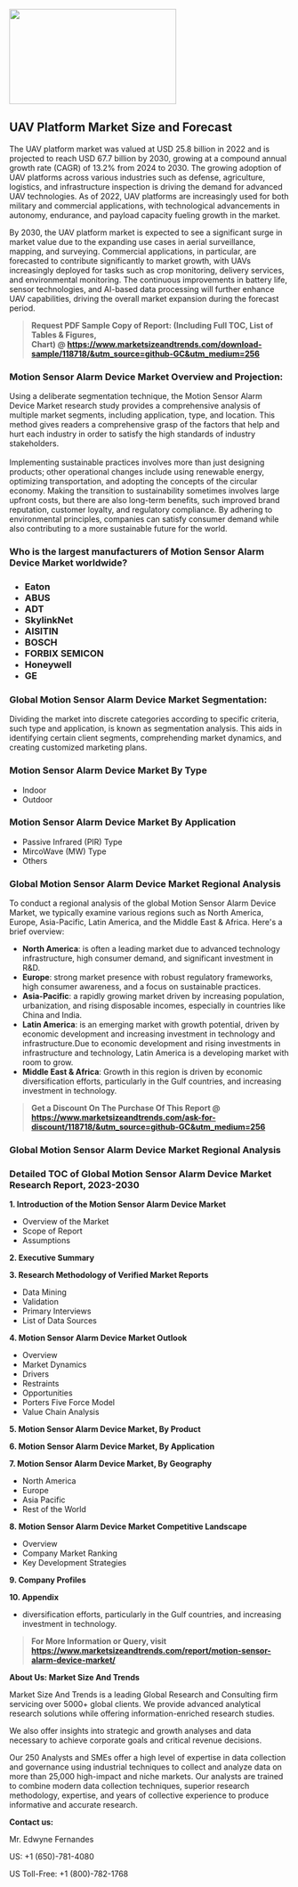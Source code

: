 <p><img class="alignnone size-medium wp-image-20088" src="https://ffe5etoiles.com/wp-content/uploads/2024/12/MST1-300x171.png" alt="" width="300" height="171" /></p><h2>UAV Platform Market Size and Forecast</h2><p>The UAV platform market was valued at USD 25.8 billion in 2022 and is projected to reach USD 67.7 billion by 2030, growing at a compound annual growth rate (CAGR) of 13.2% from 2024 to 2030. The growing adoption of UAV platforms across various industries such as defense, agriculture, logistics, and infrastructure inspection is driving the demand for advanced UAV technologies. As of 2022, UAV platforms are increasingly used for both military and commercial applications, with technological advancements in autonomy, endurance, and payload capacity fueling growth in the market.</p><p>By 2030, the UAV platform market is expected to see a significant surge in market value due to the expanding use cases in aerial surveillance, mapping, and surveying. Commercial applications, in particular, are forecasted to contribute significantly to market growth, with UAVs increasingly deployed for tasks such as crop monitoring, delivery services, and environmental monitoring. The continuous improvements in battery life, sensor technologies, and AI-based data processing will further enhance UAV capabilities, driving the overall market expansion during the forecast period.</p></p><blockquote id="" class=""><strong>Request PDF Sample Copy of Report: (Including Full TOC, List of Tables &amp; Figures, Chart)&nbsp;@&nbsp;<strong><a href="https://www.marketsizeandtrends.com/download-sample/118718/&utm_source=github-GC&utm_medium=256" target="_blank">https://www.marketsizeandtrends.com/download-sample/118718/&utm_source=github-GC&utm_medium=256</a></strong></strong></blockquote><h3 id="" class="">Motion Sensor Alarm Device Market&nbsp;Overview and Projection:</h3><p id="" class="">Using a deliberate segmentation technique, the Motion Sensor Alarm Device Market research study provides a comprehensive analysis of multiple market segments, including application, type, and location. This method gives readers a comprehensive grasp of the factors that help and hurt each industry in order to satisfy the high standards of industry stakeholders. <br /> <br />Implementing sustainable practices involves more than just designing products; other operational changes include using renewable energy, optimizing transportation, and adopting the concepts of the circular economy. Making the transition to sustainability sometimes involves large upfront costs, but there are also long-term benefits, such improved brand reputation, customer loyalty, and regulatory compliance. By adhering to environmental principles, companies can satisfy consumer demand while also contributing to a more sustainable future for the world.</p><h3 id="" class="">Who is the largest manufacturers of&nbsp;Motion Sensor Alarm Device Market worldwide?</h3><h3 class=""><p><ul><li>Eaton </li><li> ABUS </li><li> ADT </li><li> SkylinkNet </li><li> AISITIN </li><li> BOSCH </li><li> FORBIX SEMICON </li><li> Honeywell </li><li> GE</li></ul></p></h3><h3 id="" class="">Global&nbsp;Motion Sensor Alarm Device Market Segmentation:</h3><p id="" class="">Dividing the market into discrete categories according to specific criteria, such type and application, is known as segmentation analysis. This aids in identifying certain client segments, comprehending market dynamics, and creating customized marketing plans.</p><h3 id="" class="">Motion Sensor Alarm Device Market&nbsp;By Type</h3><p><p><ul><li>Indoor</li><li> Outdoor</p></li></ul></p></p><h3 id="" class="">Motion Sensor Alarm Device Market&nbsp;By Application</h3><p class=""><p><ul><li>Passive Infrared (PIR) Type</li><li> MircoWave (MW) Type</li><li> Others</li></ul></p></p><h3 id="" class="">Global Motion Sensor Alarm Device Market Regional Analysis</h3><p id="" class="">To conduct a regional analysis of the global Motion Sensor Alarm Device Market, we typically examine various regions such as North America, Europe, Asia-Pacific, Latin America, and the Middle East &amp; Africa. Here's a brief overview:</p><ul><li><strong>North America</strong>: is often a leading market due to advanced technology infrastructure, high consumer demand, and significant investment in R&amp;D.</li><li><strong>Europe</strong>: strong market presence with robust regulatory frameworks, high consumer awareness, and a focus on sustainable practices.</li><li><strong>Asia-Pacific</strong>: a rapidly growing market driven by increasing population, urbanization, and rising disposable incomes, especially in countries like China and India.</li><li><strong>Latin America</strong>: is an emerging market with growth potential, driven by economic development and increasing investment in technology and infrastructure.Due to economic development and rising investments in infrastructure and technology, Latin America is a developing market with room to grow.</li><li><strong>Middle East &amp; Africa</strong>: Growth in this region is driven by economic diversification efforts, particularly in the Gulf countries, and increasing investment in technology.</li></ul><blockquote id="" class=""><strong>Get a Discount On The Purchase Of This Report @ <strong><a href="https://www.marketsizeandtrends.com/ask-for-discount/118718/&utm_source=github-GC&utm_medium=256" target="_blank">https://www.marketsizeandtrends.com/ask-for-discount/118718/&utm_source=github-GC&utm_medium=256</a></strong></strong></blockquote><h3 id="" class="">Global Motion Sensor Alarm Device Market Regional Analysis</h3><h3 id="" class="">Detailed TOC of Global Motion Sensor Alarm Device Market Research Report, 2023-2030</h3><p id="" class=""><strong>1. Introduction of the Motion Sensor Alarm Device Market</strong></p><ul><li>Overview of the Market</li><li>Scope of Report</li><li>Assumptions</li></ul><p id="" class=""><strong>2. Executive Summary</strong></p><p id="" class=""><strong>3. Research Methodology of Verified Market Reports</strong></p><ul><li>Data Mining</li><li>Validation</li><li>Primary Interviews</li><li>List of Data Sources</li></ul><p id="" class=""><strong>4. Motion Sensor Alarm Device Market Outlook</strong></p><ul><li>Overview</li><li>Market Dynamics</li><li>Drivers</li><li>Restraints</li><li>Opportunities</li><li>Porters Five Force Model</li><li>Value Chain Analysis</li></ul><p id="" class=""><strong>5. Motion Sensor Alarm Device Market, By Product</strong></p><p id="" class=""><strong>6. Motion Sensor Alarm Device Market, By Application</strong></p><p id="" class=""><strong>7. Motion Sensor Alarm Device Market, By Geography</strong></p><ul><li>North America</li><li>Europe</li><li>Asia Pacific</li><li>Rest of the World</li></ul><p id="" class=""><strong>8. Motion Sensor Alarm Device Market Competitive Landscape</strong></p><ul><li>Overview</li><li>Company Market Ranking</li><li>Key Development Strategies</li></ul><p id="" class=""><strong>9. Company Profiles</strong></p><p id="" class=""><strong>10. Appendix</strong></p><ul><li>diversification efforts, particularly in the Gulf countries, and increasing investment in technology.</li></ul><blockquote id="" class=""><strong>For More Information or Query, visit <strong><strong><a href="https://www.marketsizeandtrends.com/report/motion-sensor-alarm-device-market/" target="_blank">https://www.marketsizeandtrends.com/report/motion-sensor-alarm-device-market/</a></strong></strong></strong></blockquote><p id="" class=""><strong>About Us: Market Size And Trends</strong></p><p id="" class="">Market Size And Trends is a leading Global Research and Consulting firm servicing over 5000+ global clients. We provide advanced analytical research solutions while offering information-enriched research studies.</p><p id="" class="">We also offer insights into strategic and growth analyses and data necessary to achieve corporate goals and critical revenue decisions.</p><p id="" class="">Our 250 Analysts and SMEs offer a high level of expertise in data collection and governance using industrial techniques to collect and analyze data on more than 25,000 high-impact and niche markets. Our analysts are trained to combine modern data collection techniques, superior research methodology, expertise, and years of collective experience to produce informative and accurate research.</p><p id="" class=""><strong>Contact us:</strong></p><p id="" class="">Mr. Edwyne Fernandes</p><p id="" class="">US: +1 (650)-781-4080</p><p id="" class="">US Toll-Free: +1 (800)-782-1768</p>

